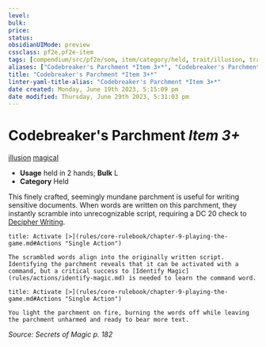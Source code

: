```yaml
---
level:
bulk:
price:
status:
obsidianUIMode: preview
cssclass: pf2e,pf2e-item
tags: [compendium/src/pf2e/som, item/category/held, trait/illusion, trait/magical]
aliases: ["Codebreaker's Parchment *Item 3+*", "Codebreaker's Parchment"]
title: "Codebreaker's Parchment *Item 3+*"
linter-yaml-title-alias: "Codebreaker's Parchment *Item 3+*"
date created: Monday, June 19th 2023, 5:15:09 pm
date modified: Thursday, June 29th 2023, 5:31:03 pm
---
```


# Codebreaker's Parchment *Item 3+*

[illusion](rules/traits/illusion.md) [magical](rules/traits/magical.md)  

- **Usage** held in 2 hands; **Bulk** L
- **Category** Held

This finely crafted, seemingly mundane parchment is useful for writing sensitive documents. When words are written on this parchment, they instantly scramble into unrecognizable script, requiring a DC 20 check to [Decipher Writing](rules/actions/decipher-writing.md).

```ad-embed-ability
title: Activate [>](rules/core-rulebook/chapter-9-playing-the-game.md#Actions "Single Action")

The scrambled words align into the originally written script. Identifying the parchment reveals that it can be activated with a command, but a critical success to [Identify Magic](rules/actions/identify-magic.md) is needed to learn the command word.
```

```ad-embed-ability
title: Activate [>](rules/core-rulebook/chapter-9-playing-the-game.md#Actions "Single Action")

You light the parchment on fire, burning the words off while leaving the parchment unharmed and ready to bear more text.
```

*Source: Secrets of Magic p. 182*
